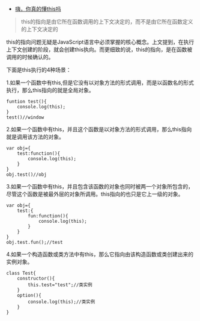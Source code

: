 - [嗨，你真的懂this吗](<https://github.com/YvetteLau/Blog/issues/6>)



> this的指向是由它所在函数调用的上下文决定的，而不是由它所在函数定义的上下文决定的

this的指向问题无疑是JavaScript语言中必须掌握的核心概念。上文提到，在执行上下文创建的阶段，就会创建this执向。而更细致的说，this的指向，是在函数被调用的时候确认的。

下面是this执行的4种场景：

1.如果一个函数中有this,但是它没有以对象方法的形式调用，而是以函数名的形式执行，那么this指向的就是全局对象。

```
funtion test(){
    console.log(this);
}
test()//window
```

2.如果一个函数中有this，并且这个函数是以对象方法的形式调用，那么this指向就是调用该方法的对象。

```
var obj={
    test:function(){
        console.log(this);
    }
}
obj.test()//obj
```

3.如果一个函数中有this，并且包含该函数的对象也同时被两一个对象所包含的，尽管这个函数是被最外层的对象所调用。this指向的也只是它上一级的对象。

```
var obj={
    test:{
        fun:function(){
            console.log(this);
        }
    }
}
obj.test.fun();//test
```

4.如果一个构造函数或类方法中有this，那么它指向由该构造函数或类创建出来的实例对象。

```
class Test{
    constructor(){
        this.test="test";//类实例
    }
    option(){
        console.log(this);//类实例
    }
}
```
